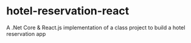 # hotel-reservation-react
A .Net Core &amp; React.js implementation of a class project to build a hotel reservation app

